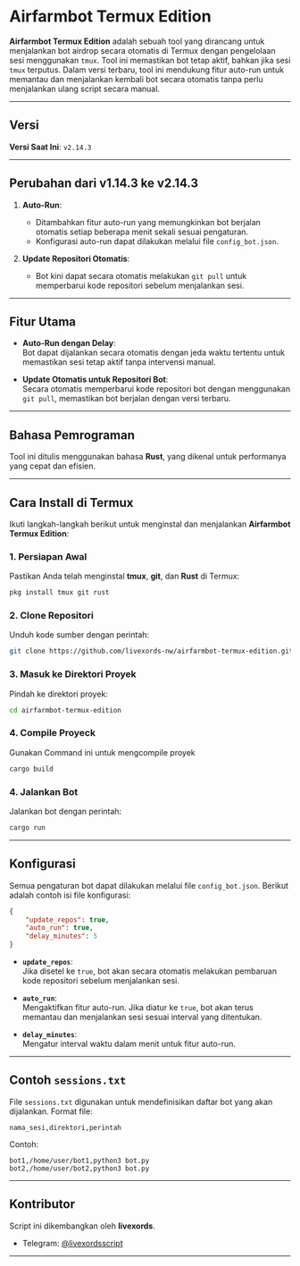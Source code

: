 # Airfarmbot Termux Edition
**Airfarmbot Termux Edition** adalah sebuah tool yang dirancang untuk menjalankan bot airdrop secara otomatis di Termux dengan pengelolaan sesi menggunakan `tmux`. Tool ini memastikan bot tetap aktif, bahkan jika sesi `tmux` terputus. Dalam versi terbaru, tool ini mendukung fitur auto-run untuk memantau dan menjalankan kembali bot secara otomatis tanpa perlu menjalankan ulang script secara manual.

---

## Versi
**Versi Saat Ini**: `v2.14.3`

---

## Perubahan dari v1.14.3 ke v2.14.3
1. **Auto-Run**:  
   - Ditambahkan fitur auto-run yang memungkinkan bot berjalan otomatis setiap beberapa menit sekali sesuai pengaturan.
   - Konfigurasi auto-run dapat dilakukan melalui file `config_bot.json`.

2. **Update Repositori Otomatis**:  
   - Bot kini dapat secara otomatis melakukan `git pull` untuk memperbarui kode repositori sebelum menjalankan sesi.

---

## Fitur Utama
- **Auto-Run dengan Delay**:  
  Bot dapat dijalankan secara otomatis dengan jeda waktu tertentu untuk memastikan sesi tetap aktif tanpa intervensi manual.

- **Update Otomatis untuk Repositori Bot**:  
  Secara otomatis memperbarui kode repositori bot dengan menggunakan `git pull`, memastikan bot berjalan dengan versi terbaru.

---

## Bahasa Pemrograman
Tool ini ditulis menggunakan bahasa **Rust**, yang dikenal untuk performanya yang cepat dan efisien.

---

## Cara Install di Termux

Ikuti langkah-langkah berikut untuk menginstal dan menjalankan **Airfarmbot Termux Edition**:

### 1. Persiapan Awal
Pastikan Anda telah menginstal **tmux**, **git**, dan **Rust** di Termux:
```bash
pkg install tmux git rust
```

### 2. Clone Repositori
Unduh kode sumber dengan perintah:
```bash
git clone https://github.com/livexords-nw/airfarmbot-termux-edition.git
```

### 3. Masuk ke Direktori Proyek
Pindah ke direktori proyek:
```bash
cd airfarmbot-termux-edition
```

### 4. Compile Proyeck
Gunakan Command ini untuk mengcompile proyek
```bash
cargo build
```

### 4. Jalankan Bot
Jalankan bot dengan perintah:
```bash
cargo run 
```

---

## Konfigurasi
Semua pengaturan bot dapat dilakukan melalui file `config_bot.json`. Berikut adalah contoh isi file konfigurasi:

```json
{
    "update_repos": true,
    "auto_run": true,
    "delay_minutes": 5
}
```

- **`update_repos`**:  
  Jika disetel ke `true`, bot akan secara otomatis melakukan pembaruan kode repositori sebelum menjalankan sesi.

- **`auto_run`**:  
  Mengaktifkan fitur auto-run. Jika diatur ke `true`, bot akan terus memantau dan menjalankan sesi sesuai interval yang ditentukan.

- **`delay_minutes`**:  
  Mengatur interval waktu dalam menit untuk fitur auto-run.

---

## Contoh `sessions.txt`
File `sessions.txt` digunakan untuk mendefinisikan daftar bot yang akan dijalankan. Format file:
```
nama_sesi,direktori,perintah
```

Contoh:
```
bot1,/home/user/bot1,python3 bot.py
bot2,/home/user/bot2,python3 bot.py
```

---

## Kontributor
Script ini dikembangkan oleh **livexords**.  
- Telegram: [@livexordsscript](https://t.me/livexordsscript)

---
